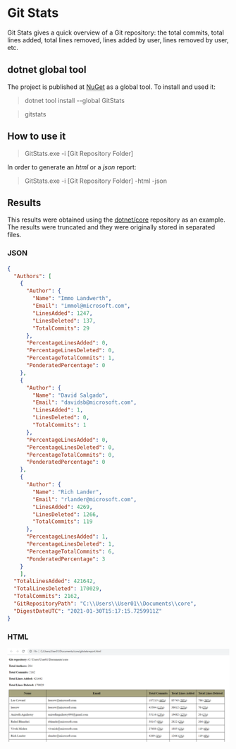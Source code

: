# Git Stats

Git Stats gives a quick overview of a Git repository: the total commits, total lines added, total lines removed, lines added by user, lines removed by user, etc.

## dotnet global tool 

The project is published at [NuGet](https://www.nuget.org/packages/GitStats/) as a global tool. To install and used it:

> dotnet tool install --global GitStats

> gitstats

## How to use it

> GitStats.exe -i [Git Repository Folder]

In order to generate an *html* or a *json* report:

> GitStats.exe -i [Git Repository Folder] -html -json

## Results

This results were obtained using the [dotnet/core](https://github.com/dotnet/core) repository as an example. 
The results were truncated and they were originally stored in separated files.

### JSON

```json
{
  "Authors": [
    {
      "Author": {
        "Name": "Immo Landwerth",
        "Email": "immol@microsoft.com",
        "LinesAdded": 1247,
        "LinesDeleted": 137,
        "TotalCommits": 29
      },
      "PercentageLinesAdded": 0,
      "PercentageLinesDeleted": 0,
      "PercentageTotalCommits": 1,
      "PonderatedPercentage": 0
    },
    {
      "Author": {
        "Name": "David Salgado",
        "Email": "davidsb@microsoft.com",
        "LinesAdded": 1,
        "LinesDeleted": 0,
        "TotalCommits": 1
      },
      "PercentageLinesAdded": 0,
      "PercentageLinesDeleted": 0,
      "PercentageTotalCommits": 0,
      "PonderatedPercentage": 0
    },
    {
      "Author": {
        "Name": "Rich Lander",
        "Email": "rlander@microsoft.com",
        "LinesAdded": 4269,
        "LinesDeleted": 1266,
        "TotalCommits": 119
      },
      "PercentageLinesAdded": 1,
      "PercentageLinesDeleted": 1,
      "PercentageTotalCommits": 6,
      "PonderatedPercentage": 3
    }
    ],
  "TotalLinesAdded": 421642,
  "TotalLinesDeleted": 170029,
  "TotalCommits": 2162,
  "GitRepositoryPath": "C:\\Users\\User01\\Documents\\core",
  "DigestDateUTC": "2021-01-30T15:17:15.7259911Z"
}
```

### HTML

![HTML Report Example](Documentation/HTMLReportExample.png)
